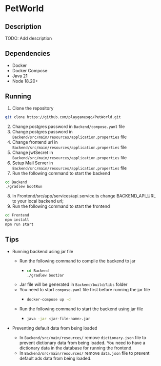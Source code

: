 # PetWorld

## Description
TODO: Add description

## Dependencies
- Docker
- Docker Compose
- Java 21
- Node 18.20+

## Running
1. Clone the repository 
```sh
git clone https://github.com/playgamesgo/PetWorld.git
```
2. Change postgres password in `Backend/compose.yaml` file
3. Change postgres password in `Backend/src/main/resources/application.properties` file
5. Change frontend url in `Backend/src/main/resources/application.properties` file
6. Change jwtSecret in `Backend/src/main/resources/application.properties` file
6. Setup Mail Server in `Backend/src/main/resources/application.properties` file
7. Run the following command to start the backend
```sh
cd Backend
./gradlew bootRun
```

8. In Frontend/src/app/services/api.service.ts change BACKEND_API_URL to your local backend url;
9. Run the following command to start the frontend
```sh
cd Frontend
npm install
npm run start
```

## Tips
- Running backend using jar file
  - Run the following command to compile the backend to jar
    - ```sh
      cd Backend
      ./gradlew bootJar
      ```
  - Jar file will be generated in `Backend/build/libs` folder
  - You need to start `compose.yaml` file first before running the jar file
    - ```sh
      docker-compose up -d
      ```
  - Run the following command to start the backend using jar file
    - ```sh
      java -jar <jar-file-name>.jar
      ```

- Preventing default data from being loaded
  - In `Backend/src/main/resources/` remove `dictionary.json` file to prevent dictionary data from being loaded.
  You need to have a dictionary data in the database for running the frontend.
  - In `Backend/src/main/resources/` remove `data.json` file to prevent default ads data from being loaded.